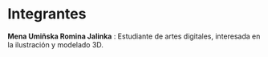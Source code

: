 # Integrantes

**Mena Umiñska Romina Jalinka** : Estudiante de artes digitales, interesada en la ilustración y modelado 3D.

